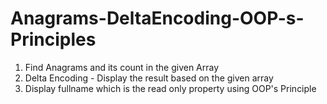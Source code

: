 # Anagrams-DeltaEncoding-OOP-s-Principles
1. Find Anagrams and its count in the given Array
2. Delta Encoding - Display the result based on the given array
3. Display fullname which is the read only property using OOP's Principle


